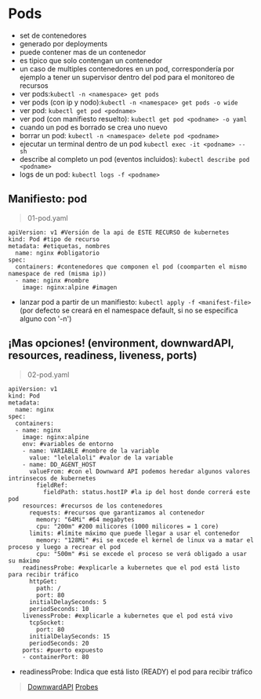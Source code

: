 # Pods
- set de contenedores
- generado por deployments
- puede contener mas de un contenedor
- es tipico que solo contengan un contenedor
- un caso de multiples contenedores en un pod, correspondería por ejemplo a tener un supervisor dentro del pod para el monitoreo de recursos
- ver pods:`kubectl -n <namespace> get pods`
- ver pods (con ip y nodo):`kubectl -n <namespace> get pods -o wide`
- ver pod: `kubectl get pod <podname>`
- ver pod (con manifiesto resuelto): `kubectl get pod <podname> -o yaml`
- cuando un pod es borrado se crea uno nuevo
- borrar un pod: `kubectl -n <namespace> delete pod <podname>`
- ejecutar un terminal dentro de un pod `kubectl exec -it <podname> -- sh`
- describe al completo un pod (eventos incluidos): `kubectl describe pod <podname>`
- logs de un pod: `kubectl logs -f <podname>`
## Manifiesto: pod
> 01-pod.yaml
~~~
apiVersion: v1 #Versión de la api de ESTE RECURSO de kubernetes
kind: Pod #tipo de recurso
metadata: #etiquetas, nombres
  name: nginx #obligatorio
spec:
  containers: #contenedores que componen el pod (coomparten el mismo namespace de red (misma ip))
  - name: nginx #nombre
    image: nginx:alpine #imagen
~~~
- lanzar pod a partir de un manifiesto: `kubectl apply -f <manifest-file>` (por defecto se creará en el namespace default, si no se especifica alguno con '-n')
## ¡Mas opciones! (environment, downwardAPI, resources, readiness, liveness, ports)
> 02-pod.yaml
~~~
apiVersion: v1
kind: Pod
metadata:
  name: nginx
spec:
  containers:
  - name: nginx
    image: nginx:alpine
    env: #variables de entorno
    - name: VARIABLE #nombre de la variable
      value: "lelelaloli" #valor de la variable
    - name: DD_AGENT_HOST
      valueFrom: #con el Downward API podemos heredar algunos valores intrinsecos de kubernetes
        fieldRef:
          fieldPath: status.hostIP #la ip del host donde correrá este pod
    resources: #recursos de los contenedores
      requests: #recursos que garantizamos al contenedor
        memory: "64Mi" #64 megabytes
        cpu: "200m" #200 milicores (1000 milicores = 1 core)
      limits: #límite máximo que puede llegar a usar el contenedor
        memory: "128Mi" #si se excede el kernel de linux va a matar el proceso y luego a recrear el pod
        cpu: "500m" #si se excede el proceso se verá obligado a usar su máximo
    readinessProbe: #explicarle a kubernetes que el pod está listo para recibir tráfico
      httpGet:
        path: /
        port: 80
      initialDelaySeconds: 5
      periodSeconds: 10
    livenessProbe: #explicarle a kubernetes que el pod está vivo
      tcpSocket:
        port: 80
      initialDelaySeconds: 15
      periodSeconds: 20
    ports: #puerto expuesto
    - containerPort: 80
~~~
- readinessProbe: Indica que está listo (READY) el pod para recibir tráfico
> [DownwardAPI](https://kubernetes.io/docs/tasks/inject-data-application/downward-api-volume-expose-pod-information/)
> [Probes](https://kubernetes.io/docs/tasks/configure-pod-container/configure-liveness-readiness-startup-probes/)